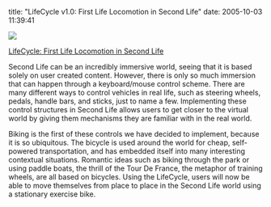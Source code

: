 title: "LifeCycle v1.0: First Life Locomotion in Second Life"
date: 2005-10-03 11:39:41 

[![][1]][2]

[LifeCycle: First Life Locomotion in Second Life][2]

Second Life can be an incredibly immersive world, seeing that it is based solely on user created content. However, there is only so much immersion that can happen through a keyboard/mouse control scheme. There are many different ways to control vehicles in real life, such as steering wheels, pedals, handle bars, and sticks, just to name a few. Implementing these control structures in Second Life allows users to get closer to the virtual world by giving them mechanisms they are familiar with in the real world.

Biking is the first of these controls we have decided to implement, because it is so ubiquitous. The bicycle is used around the world for cheap, self-powered transportation, and has embedded itself into many interesting contextual situations. Romantic ideas such as biking through the park or using paddle boats, the thrill of the Tour De France, the metaphor of training wheels, are all based on bicycles. Using the LifeCycle, users will now be able to move themselves from place to place in the Second Life world using a stationary exercise bike. 

   [1]: http://images.nonpolynomial.com/nonpolynomial.com/blog/2005-10-03-lifecycle-v10-first-life-locomotion-in-second-life/lifecycle.jpg
   [2]: http://www.nonpolynomial.com/content/2005/09/lifecycle.php

